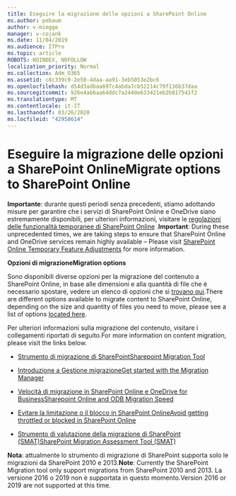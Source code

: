```yaml
---
title: Eseguire la migrazione delle opzioni a SharePoint Online
ms.author: pebaum
author: v-miegge
manager: v-cojank
ms.date: 11/04/2019
ms.audience: ITPro
ms.topic: article
ROBOTS: NOINDEX, NOFOLLOW
localization_priority: Normal
ms.collection: Adm_O365
ms.assetid: c8c339c9-2e50-4daa-aa91-3eb5053e2bc6
ms.openlocfilehash: d54d3adbaa697c4abda7cb52214c79f136b37daa
ms.sourcegitcommit: 926e4ab6aa64ddc7a244de633421eb2b817541f2
ms.translationtype: MT
ms.contentlocale: it-IT
ms.lasthandoff: 03/26/2020
ms.locfileid: "42958614"
---
```

# <a name="migrate-options-to-sharepoint-online"></a><span data-ttu-id="5f23d-102">Eseguire la migrazione delle opzioni a SharePoint Online</span><span class="sxs-lookup"><span data-stu-id="5f23d-102">Migrate options to SharePoint Online</span></span>

<span data-ttu-id="5f23d-103">**Importante**: durante questi periodi senza precedenti, stiamo adottando misure per garantire che i servizi di SharePoint Online e OneDrive siano estremamente disponibili, per ulteriori informazioni, visitare le [regolazioni delle funzionalità temporanee di SharePoint Online](https://aka.ms/ODSPAdjustments) .</span><span class="sxs-lookup"><span data-stu-id="5f23d-103">**Important**: During these unprecedented times, we are taking steps to ensure that SharePoint Online and OneDrive services remain highly available – Please visit [SharePoint Online Temporary Feature Adjustments](https://aka.ms/ODSPAdjustments) for more information.</span></span>

<span data-ttu-id="5f23d-104">**Opzioni di migrazione**</span><span class="sxs-lookup"><span data-stu-id="5f23d-104">**Migration options**</span></span>

<span data-ttu-id="5f23d-105">Sono disponibili diverse opzioni per la migrazione del contenuto a SharePoint Online, in base alle dimensioni e alla quantità di file che è necessario spostare, vedere un elenco di opzioni che si [trovano qui](https://docs.microsoft.com/sharepointmigration/migrate-to-sharepoint-online).</span><span class="sxs-lookup"><span data-stu-id="5f23d-105">There are different options available to migrate content to SharePoint Online, depending on the size and quantity of files you need to move, please see a list of options [located here](https://docs.microsoft.com/sharepointmigration/migrate-to-sharepoint-online).</span></span>

<span data-ttu-id="5f23d-106">Per ulteriori informazioni sulla migrazione del contenuto, visitare i collegamenti riportati di seguito.</span><span class="sxs-lookup"><span data-stu-id="5f23d-106">For more information on content migration, please visit the links below.</span></span>

- [<span data-ttu-id="5f23d-107">Strumento di migrazione di SharePoint</span><span class="sxs-lookup"><span data-stu-id="5f23d-107">Sharepoint Migration Tool</span></span>](https://docs.microsoft.com/sharepointmigration/introducing-the-sharepoint-migration-tool)

- [<span data-ttu-id="5f23d-108">Introduzione a Gestione migrazione</span><span class="sxs-lookup"><span data-stu-id="5f23d-108">Get started with the Migration Manager</span></span>](https://docs.microsoft.com/sharepointmigration/mm-get-started)

- [<span data-ttu-id="5f23d-109">Velocità di migrazione in SharePoint Online e OneDrive for Business</span><span class="sxs-lookup"><span data-stu-id="5f23d-109">Sharepoint Online and ODB Migration Speed</span></span>](https://docs.microsoft.com/sharepointmigration/sharepoint-online-and-onedrive-migration-speed)

- [<span data-ttu-id="5f23d-110">Evitare la limitazione o il blocco in SharePoint Online</span><span class="sxs-lookup"><span data-stu-id="5f23d-110">Avoid getting throttled or blocked in SharePoint Online</span></span>](https://docs.microsoft.com/sharepoint/dev/general-development/how-to-avoid-getting-throttled-or-blocked-in-sharepoint-online)

- [<span data-ttu-id="5f23d-111">Strumento di valutazione della migrazione di SharePoint (SMAT)</span><span class="sxs-lookup"><span data-stu-id="5f23d-111">SharePoint Migration Assessment Tool (SMAT)</span></span>](https://www.microsoft.com/download/details.aspx?id=53598&amp;751be11f-ede8-5a0c-058c-2ee190a24fa6=True)

<span data-ttu-id="5f23d-112">**Nota**: attualmente lo strumento di migrazione di SharePoint supporta solo le migrazioni da SharePoint 2010 e 2013.</span><span class="sxs-lookup"><span data-stu-id="5f23d-112">**Note**: Currently the SharePoint Migration tool only support migrations from SharePoint 2010  and 2013.</span></span> <span data-ttu-id="5f23d-113">La versione 2016 o 2019 non è supportata in questo momento.</span><span class="sxs-lookup"><span data-stu-id="5f23d-113">Version 2016 or 2019 are not supported at this time.</span></span>
